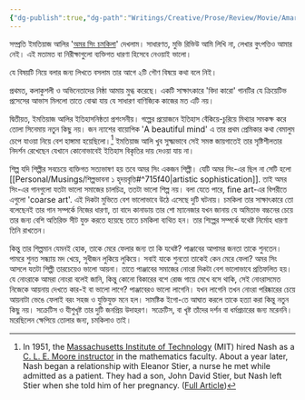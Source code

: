 ```yaml
---
{"dg-publish":true,"dg-path":"Writings/Creative/Prose/Review/Movie/Amar Singh Chamkila_ A Mirror.md","permalink":"/writings/creative/prose/review/movie/amar-singh-chamkila-a-mirror/","title":"অমর সিং চমকিলা: একটি আয়নার গল্প","tags":["movie-review","amar-singh-chamkila","imtiaz-ali","art","music","biopic"]}
---
```



সম্প্রতি ইমতিয়াজ আলির '[অমর সিং চমকিলা](https://www.imdb.com/title/tt26658272/)' দেখলাম। সাধারণত, মুভি রিভিউ আমি লিখি না, লেখার বুৎপত্তিও আমার নেই। এই মতামত বা নিরীক্ষাগুলো ব্যক্তিগত ধারণা হিসেবে নেওয়াই ভালো।  
  
যে বিষয়টি নিয়ে বলার জন্য লিখতে বসলাম তার আগে ২টি গৌণ বিষয়ে কথা বলে নিই।  
  
প্রথমত, কলাকুশলী ও অভিনেতাদের নিষ্ঠা আমায় মুগ্ধ করেছে। একটি সাক্ষাৎকারে 'বিদা কারো' গানটির যে ক্রিয়েটিভ প্রসেসের আভাস মিললো তাতে বোঝা যায় যে সাধারণ বাণিজ্যিক কাজের মত এটি নয়।  
  
দ্বিতীয়ত, ইমতিয়াজ আলির ইতিহাসনিষ্ঠতা প্রশংসনীয়। গল্পের প্রয়োজনে ইতিহাস বেঁকিয়ে-চুরিয়ে মিথ্যার সমকক্ষ করে তোলা সিনেমায় নতুন কিছু নয়। জন ন্যাশের বায়োপিক 'A beautiful mind' এ তার প্রথম প্রেমিকার কথা বেমালুম চেপে যাওয়া নিয়ে বেশ হাঙ্গামা হয়েছিলো।[^1] ইমতিয়াজ আলি খুব সুক্ষ্মভাবে সেই সমস্ত জায়গাতেই তার সৃষ্টিশীলতার নিদর্শন রেখেছেন যেখানে কোনোভাবেই ইতিহাস বিকৃতির দায় দেওয়া যায় না।  
  
শিল্প যদি শিল্পীর সবচেয়ে ব্যক্তিগত সত্যভাষণ হয় তবে অমর সিং একজন শিল্পী। যেটি অমর সিং-এর ছিল না সেটি হলো [[Personal/Musings/শিল্পভাবনা ১ হৃদয়বৃত্তি#^715f40\|artistic sophistication]]. তাই অমর সিং-এর গানগুলো যতটা ভালো সমাজের চালচিত্র, ততটা ভালো শিল্প নয়। বলা যেতে পারে, fine art-এর বিপরীতে এগুলো 'coarse art'. এই দিকটা মুভিতে বেশ ভালোভাবে উঠে এসেছে দুটি ঘটনায়। চমকিলা তার সাক্ষাৎকারে তো বলেছেনই তার গান সম্পর্কে নিজের ধারণা, তা বাদে কানাডায় তার শো ম্যানেজার যখন জানায় যে অমিতাভ বচ্চনের চেয়ে তার জন্য বেশি অতিরিক্ত সীট যুক্ত করতে হয়েছে তাতে চমকিলা ব্যথিত হন। তার শিল্পের সম্পর্কে যথেষ্ট নির্মোহ ধারণা তিনি রাখতেন।  

কিন্তু তার শিল্পমান যেমনই হোক, তাকে মেরে ফেলার জন্য তা কি যথেষ্ট? পাঞ্জাবের আপামর জনতা তাকে শুনতেন। পামরে শুনত সন্ধ্যায় মদ খেয়ে, সুধীজন লুকিয়ে লুকিয়ে। সবাই যাকে শুনতো তাকেই কেন মেরে ফেলা? অমর সিং আসলে যতটা শিল্পী তারচেয়েও ভালো আয়না। তাতে পাঞ্জাবের সমাজের নোংরা দিকটা বেশ ভালোভাবে প্রতিফলিত হয়। যে নোংরাকে আমরা নোংরা বলেই জানি, কিন্তু কোনো বিকারের বশে রোজ গায়ে মেখে বসে থাকি, সেই নোংরাসমেত নিজেকে আয়নায় দেখতে কার-ই বা ভালো লাগে? পাঞ্জাবেরও ভালো লাগেনি। যখন লাগেনি তখন নোংরা পরিষ্কারের চেয়ে আয়নাটা ভেঙে ফেলাই বরং সহজ ও যুক্তিযুক্ত মনে হল। সামষ্টিক ইগো-তে আঘাত করলে তাকে হত্যা করা কিন্তু নতুন কিছু নয়। সক্রেটিস ও যীশুখৃষ্ট তার দুটি জনপ্রিয় উদাহরণ। সক্রেটিস, বা খৃষ্ট তাঁদের দর্শন বা ধর্মপ্রচারের জন্য মরেননি। মরেছিলেন ক্ষেপিয়ে তোলার জন্য, চমকিলাও তাই।

[^1]: In 1951, the [Massachusetts Institute of Technology](https://en.wikipedia.org/wiki/Massachusetts_Institute_of_Technology "Massachusetts Institute of Technology") (MIT) hired Nash as a [C. L. E. Moore instructor](https://en.wikipedia.org/wiki/C._L._E._Moore_instructor "C. L. E. Moore instructor") in the mathematics faculty. About a year later, Nash began a relationship with Eleanor Stier, a nurse he met while admitted as a patient. They had a son, John David Stier, but Nash left Stier when she told him of her pregnancy. ([Full Article](https://en.wikipedia.org/wiki/John_Forbes_Nash_Jr.))